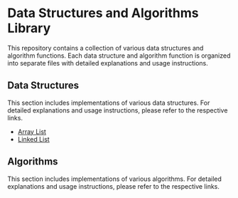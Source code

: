 # Data Structures and Algorithms Library

This repository contains a collection of various data structures and algorithm functions. Each data structure and algorithm function is organized into separate files with detailed explanations and usage instructions.

## Data Structures

This section includes implementations of various data structures. For detailed explanations and usage instructions, please refer to the respective links.

- [Array List]()
- [Linked List](https://github.com/justinbrianhwang/A-collection-of-data-structures-and-algorithm-functions/tree/main/linked%20list)


## Algorithms

This section includes implementations of various algorithms. For detailed explanations and usage instructions, please refer to the respective links.


